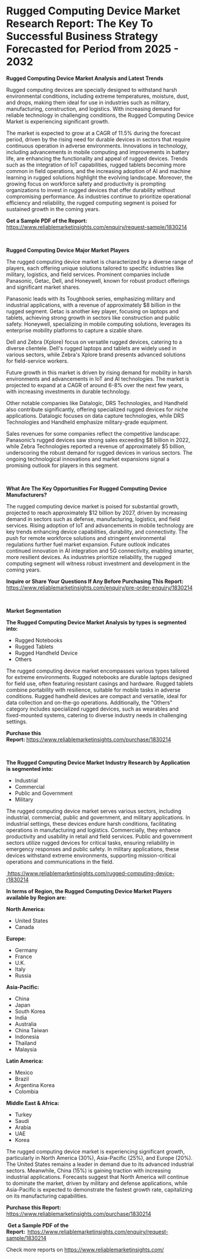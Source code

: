 <p><h1>Rugged Computing Device Market Research Report: The Key To Successful Business Strategy Forecasted for Period from 2025 - 2032</h1></p><p><strong>Rugged Computing Device Market Analysis and Latest Trends</strong></p>
<p><p>Rugged computing devices are specially designed to withstand harsh environmental conditions, including extreme temperatures, moisture, dust, and drops, making them ideal for use in industries such as military, manufacturing, construction, and logistics. With increasing demand for reliable technology in challenging conditions, the Rugged Computing Device Market is experiencing significant growth. </p><p>The market is expected to grow at a CAGR of 11.5% during the forecast period, driven by the rising need for durable devices in sectors that require continuous operation in adverse environments. Innovations in technology, including advancements in mobile computing and improvements in battery life, are enhancing the functionality and appeal of rugged devices. Trends such as the integration of IoT capabilities, rugged tablets becoming more common in field operations, and the increasing adoption of AI and machine learning in rugged solutions highlight the evolving landscape. Moreover, the growing focus on workforce safety and productivity is prompting organizations to invest in rugged devices that offer durability without compromising performance. As industries continue to prioritize operational efficiency and reliability, the rugged computing segment is poised for sustained growth in the coming years.</p></p>
<p><strong>Get a Sample PDF of the Report:&nbsp;</strong> <a href="https://www.reliablemarketinsights.com/enquiry/request-sample/1830214?utm_campaign=2137&utm_medium=2&utm_source=Github&utm_content=ia&utm_term=09022025&utm_id=rugged-computing-device">https://www.reliablemarketinsights.com/enquiry/request-sample/1830214</a></p>
<p>&nbsp;</p>
<p><strong>Rugged Computing Device Major Market Players</strong></p>
<p><p>The rugged computing device market is characterized by a diverse range of players, each offering unique solutions tailored to specific industries like military, logistics, and field services. Prominent companies include Panasonic, Getac, Dell, and Honeywell, known for robust product offerings and significant market shares.</p><p>Panasonic leads with its Toughbook series, emphasizing military and industrial applications, with a revenue of approximately $8 billion in the rugged segment. Getac is another key player, focusing on laptops and tablets, achieving strong growth in sectors like construction and public safety. Honeywell, specializing in mobile computing solutions, leverages its enterprise mobility platforms to capture a sizable share.</p><p>Dell and Zebra (Xplore) focus on versatile rugged devices, catering to a diverse clientele. Dell's rugged laptops and tablets are widely used in various sectors, while Zebra's Xplore brand presents advanced solutions for field-service workers.</p><p>Future growth in this market is driven by rising demand for mobility in harsh environments and advancements in IoT and AI technologies. The market is projected to expand at a CAGR of around 6-8% over the next few years, with increasing investments in durable technology.</p><p>Other notable companies like Datalogic, DRS Technologies, and Handheld also contribute significantly, offering specialized rugged devices for niche applications. Datalogic focuses on data capture technologies, while DRS Technologies and Handheld emphasize military-grade equipment.</p><p>Sales revenues for some companies reflect the competitive landscape: Panasonic’s rugged devices saw strong sales exceeding $8 billion in 2022, while Zebra Technologies reported a revenue of approximately $5 billion, underscoring the robust demand for rugged devices in various sectors. The ongoing technological innovations and market expansions signal a promising outlook for players in this segment.</p></p>
<p>&nbsp;</p>
<p><strong>What Are The Key Opportunities For Rugged Computing Device Manufacturers?</strong></p>
<p><p>The rugged computing device market is poised for substantial growth, projected to reach approximately $12 billion by 2027, driven by increasing demand in sectors such as defense, manufacturing, logistics, and field services. Rising adoption of IoT and advancements in mobile technology are key trends enhancing device capabilities, durability, and connectivity. The push for remote workforce solutions and stringent environmental regulations further fuel market expansion. Future outlook indicates continued innovation in AI integration and 5G connectivity, enabling smarter, more resilient devices. As industries prioritize reliability, the rugged computing segment will witness robust investment and development in the coming years.</p></p>
<p><strong>Inquire or Share Your Questions If Any Before Purchasing This Report:</strong> <a href="https://www.reliablemarketinsights.com/enquiry/pre-order-enquiry/1830214?utm_campaign=2137&utm_medium=2&utm_source=Github&utm_content=ia&utm_term=09022025&utm_id=rugged-computing-device">https://www.reliablemarketinsights.com/enquiry/pre-order-enquiry/1830214</a></p>
<p>&nbsp;</p>
<p><strong>Market Segmentation</strong></p>
<p><strong>The Rugged Computing Device Market Analysis by types is segmented into:</strong></p>
<p><ul><li>Rugged Notebooks</li><li>Rugged Tablets</li><li>Rugged Handheld Device</li><li>Others</li></ul></p>
<p><p>The rugged computing device market encompasses various types tailored for extreme environments. Rugged notebooks are durable laptops designed for field use, often featuring resistant casings and hardware. Rugged tablets combine portability with resilience, suitable for mobile tasks in adverse conditions. Rugged handheld devices are compact and versatile, ideal for data collection and on-the-go operations. Additionally, the "Others" category includes specialized rugged devices, such as wearables and fixed-mounted systems, catering to diverse industry needs in challenging settings.</p></p>
<p><strong>Purchase this Report:&nbsp;</strong><a href="https://www.reliablemarketinsights.com/purchase/1830214?utm_campaign=2137&utm_medium=2&utm_source=Github&utm_content=ia&utm_term=09022025&utm_id=rugged-computing-device">https://www.reliablemarketinsights.com/purchase/1830214</a></p>
<p>&nbsp;</p>
<p><strong>The Rugged Computing Device Market Industry Research by Application is segmented into:</strong></p>
<p><ul><li>Industrial</li><li>Commercial</li><li>Public and Government</li><li>Military</li></ul></p>
<p><p>The rugged computing device market serves various sectors, including industrial, commercial, public and government, and military applications. In industrial settings, these devices endure harsh conditions, facilitating operations in manufacturing and logistics. Commercially, they enhance productivity and usability in retail and field services. Public and government sectors utilize rugged devices for critical tasks, ensuring reliability in emergency responses and public safety. In military applications, these devices withstand extreme environments, supporting mission-critical operations and communications in the field.</p></p>
<p><a href="https://www.reliablemarketinsights.com/rugged-computing-device-r1830214?utm_campaign=2137&utm_medium=2&utm_source=Github&utm_content=ia&utm_term=09022025&utm_id=rugged-computing-device">&nbsp;https://www.reliablemarketinsights.com/rugged-computing-device-r1830214</a></p>
<p><strong>In terms of Region, the Rugged Computing Device Market Players available by Region are:</strong></p>
<p>
    <p> <strong> North America: </strong>
        <ul>
            <li>United States</li>
            <li>Canada</li>
        </ul>
        </p> 
    <p> <strong> Europe: </strong>
        <ul>
            <li>Germany</li>
            <li>France</li>
            <li>U.K.</li>
            <li>Italy</li>
            <li>Russia</li>
        </ul>
        </p> 
    <p> <strong> Asia-Pacific: </strong>
        <ul>
            <li>China</li>
            <li>Japan</li>
            <li>South Korea</li>
            <li>India</li>
            <li>Australia</li>
            <li>China Taiwan</li>
            <li>Indonesia</li>
            <li>Thailand</li>
            <li>Malaysia</li>
        </ul>
        </p> 
    <p> <strong> Latin America: </strong>
        <ul>
            <li>Mexico</li>
            <li>Brazil</li>
            <li>Argentina Korea</li>
            <li>Colombia</li>
        </ul>
        </p> 
    <p> <strong> Middle East & Africa: </strong>
        <ul>
            <li>Turkey</li>
            <li>Saudi</li>
            <li>Arabia</li>
            <li>UAE</li>
            <li>Korea</li>
        </ul>
    </p>
    </p>
<p><p>The rugged computing device market is experiencing significant growth, particularly in North America (30%), Asia-Pacific (25%), and Europe (20%). The United States remains a leader in demand due to its advanced industrial sectors. Meanwhile, China (15%) is gaining traction with increasing industrial applications. Forecasts suggest that North America will continue to dominate the market, driven by military and defense applications, while Asia-Pacific is expected to demonstrate the fastest growth rate, capitalizing on its manufacturing capabilities.</p></p>
<p><strong>Purchase this Report: </strong><a href="https://www.reliablemarketinsights.com/purchase/1830214?utm_campaign=2137&utm_medium=2&utm_source=Github&utm_content=ia&utm_term=09022025&utm_id=rugged-computing-device">https://www.reliablemarketinsights.com/purchase/1830214</a></p>
<p>&nbsp;<strong>Get a Sample PDF of the Report:&nbsp;&nbsp;</strong><a href="https://www.reliablemarketinsights.com/enquiry/request-sample/1830214?utm_campaign=2137&utm_medium=2&utm_source=Github&utm_content=ia&utm_term=09022025&utm_id=rugged-computing-device">https://www.reliablemarketinsights.com/enquiry/request-sample/1830214</a></p>
<p><strong></strong></p>
<p>Check more reports on <a href="https://www.reliablemarketinsights.com/?utm_campaign=2137&utm_medium=2&utm_source=Github&utm_content=ia&utm_term=09022025&utm_id=rugged-computing-device">https://www.reliablemarketinsights.com/</a></p>